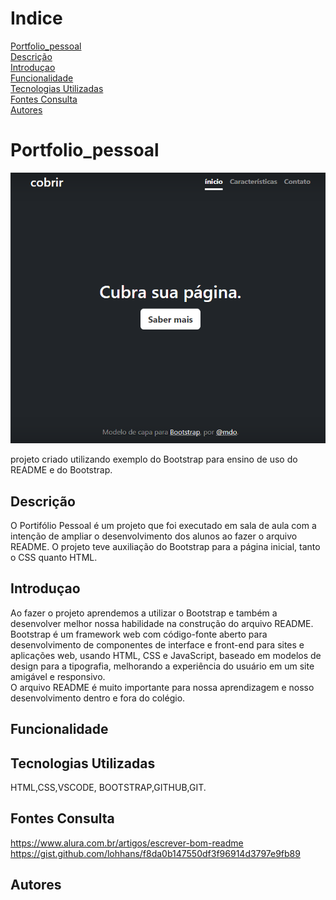 # Indice

[Portfolio_pessoal](#portfolio_pessoal)  
[Descrição](#descri%C3%A7%C3%A3o)  
[Introduçao](#introdu%C3%A7ao)  
[Funcionalidade](#funcionalidade)  
[Tecnologias Utilizadas](#tecnologias-utilizadas)  
[Fontes Consulta](#fontes-consulta)  
[Autores](#autores)  

 # Portfolio_pessoal
 
![Capa do projeto](img/capa.png)

projeto criado utilizando exemplo do Bootstrap para ensino de uso do README e do Bootstrap.

## Descrição
O Portifólio Pessoal é um projeto que foi executado em sala de aula com a intenção de ampliar o desenvolvimento dos alunos ao fazer o arquivo README. O projeto teve auxiliação do Bootstrap para a página inicial, tanto o CSS quanto HTML.
## Introduçao
Ao fazer o projeto aprendemos a utilizar o Bootstrap e também a desenvolver melhor nossa habilidade na construção do arquivo README.
 Bootstrap é um framework web com código-fonte aberto para desenvolvimento de componentes de interface e front-end para sites e aplicações web, usando HTML, CSS e JavaScript, baseado em modelos de design para a tipografia, melhorando a experiência do usuário em um site amigável e responsivo.  
  O arquivo README é muito importante para nossa aprendizagem e nosso desenvolvimento dentro e fora do colégio.
## Funcionalidade

## Tecnologias Utilizadas
HTML,CSS,VSCODE, BOOTSTRAP,GITHUB,GIT.
## Fontes Consulta
https://www.alura.com.br/artigos/escrever-bom-readme
https://gist.github.com/lohhans/f8da0b147550df3f96914d3797e9fb89
## Autores